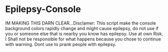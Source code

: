 # Epilepsy-Console
IM MAKING THIS DARN CLEAR...Disclamer: This script make the console background colors rapidly change and might cause epilepsy, do not use if you or someone else that is nearby you know has epilepsy. Use at own Risk, I Shall not be responsible for what happens because you chose to continue with warning. Dont use to prank people with epilepsy. 
